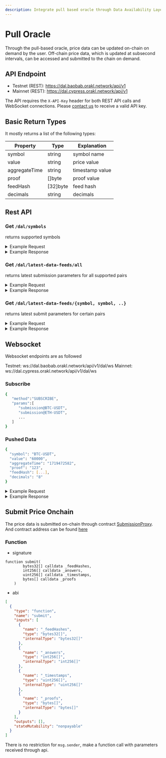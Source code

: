 ```yaml
---
description: Integrate pull based oracle through Data Availability Layer API
---
```


# Pull Oracle

Through the pull-based oracle, price data can be updated on-chain on demand by the user. Off-chain price data, which is updated at subsecond intervals, can be accessed and submitted to the chain on demand.

## API Endpoint

- Testnet (REST): https://dal.baobab.orakl.network/api/v1
- Mainnet (REST): https://dal.cypress.orakl.network/api/v1

The API requires the `X-API-Key` header for both REST API calls and WebSocket connections. Please [contact us](mailto:business@orakl.network) to receive a valid API key.

## Basic Return Types

It mostly returns a list of the following types:

| Property      | Type     | Explanation     |
| ------------- | -------- | --------------- |
| symbol        | string   | symbol name     |
| value         | string   | price value     |
| aggregateTime | string   | timestamp value |
| proof         | []byte   | proof value     |
| feedHash      | [32]byte | feed hash       |
| decimals      | string   | decimals        |

## Rest API

### Get `/dal/symbols`

returns supported symbols

<details>
<summary>Example Request</summary>

```bash
curl --location --request GET 'https://dal.baobab.orakl.network/api/v1/dal/symbols' \
--header 'X-API-Key: {API_KEY}' \
--header 'Content-Type: application/json'
```

</details>

<details>
<summary>Example Response</summary>

```bash
[
"WAVES-KRW",
"BTC-USDT",
"CHF-USD",
"DAI-USDT",
"JOY-USDT",
"PAXG-USDT",
"GBP-USD",
"WEMIX-USDT",
"ATOM-USDT",
"DOGE-USDT",
"KSP-KRW",
"LTC-USDT",
"TRX-USDT",
"EUR-USD",
"JPY-USD",
"MNR-KRW",
"USDC-USDT",
"XRP-KRW",
"BNB-USDT",
"ETH-KRW",
"ETH-USDT",
"MBX-KRW",
"PER-KLAY",
"BLAST-KRW",
"BTC-KRW",
"DOT-USDT",
"FTM-USDT",
"ZRO-KRW",
"USDT-KRW",
"XRP-USDT",
"AVAX-USDT",
"BORA-KRW",
"KRW-USD",
"SOL-USDT",
"UNI-USDT",
"PEPE-USDT",
"SHIB-USDT",
"SOL-KRW",
"ADA-USDT",
"AKT-KRW",
"KLAY-USDT",
"MATIC-USDT",
"ONDO-KRW"
]
```

</details>

### Get `/dal/latest-data-feeds/all`

returns latest submission parameters for all supported pairs

<details>
<summary>Example Request</summary>

```bash
curl --location --request GET 'https://dal.baobab.orakl.network/api/v1/dal/latest-data-feeds/all' \
--header 'X-API-Key: {API_KEY}' \
--header 'Content-Type: application/json'
```

</details>

<details>
<summary>Example Response</summary>

```bash
[
    {
        "symbol": "ETH-KRW",
        "value": "434873384238632",
        "aggregateTime": "1720502320",
        "proof": "hIBaILTldU/NcO7bdGg3s9bYJJGGch9z12wTzb48NgRruG4o8ZwQB/G02IXXfqXFDN/vIaSIKjZkumkC/wFoDxw=",
        "feedHash": [
            109,
            228,
            175,
            7,
            68,
            71,
            200,
            53,
            75,
            5,
            212,
            84,
            124,
            56,
            45,
            47,
            1,
            39,
            219,
            146,
            222,
            219,
            81,
            64,
            232,
            208,
            65,
            78,
            51,
            202,
            85,
            162
        ],
        "decimals": "8"
    },
    ...
    {
        "symbol": "KSP-KRW",
        "value": "21498587636",
        "aggregateTime": "1720502320",
        "proof": "JpIGVaK5VR8ij92zn5p0SAOH0WpAHTWm/ESj9yLG3vRFeU3IbsvgRtajCwLc3MFpPm59Xi7xNzGTXPJ7CnuTABw=",
        "feedHash": [
            191,
            17,
            120,
            4,
            160,
            246,
            96,
            18,
            135,
            203,
            130,
            165,
            225,
            162,
            195,
            15,
            31,
            52,
            12,
            105,
            114,
            248,
            162,
            17,
            98,
            54,
            204,
            148,
            221,
            39,
            43,
            93
        ],
        "decimals": "8"
    }
]
```

</details>

### Get `/dal/latest-data-feeds/{symbol, symbol, ..}`

returns latest submit parameters for certain pairs

<details>
<summary>Example Request</summary>

```bash
curl --location --request GET 'https://dal.baobab.orakl.network/api/v1/dal/latest-data-feeds/btc-usdt,eth-usdt' \
--header 'X-API-Key: {API_KEY}' \
--header 'Content-Type: application/json'
```

</details>

<details>
<summary>Example Response</summary>

```bash
[
	{
	    "symbol": "BTC-USDT",
	    "value": "5732493376201",
	    "aggregateTime": "1720502681",
	    "proof": "rrKHt0lgnbPq8LFzTovUp3pT+JIKliaDclaH6wR5d/80u8DxftgiuU/BNqci9tZZ3O2gq8RSibLSQ8O0QLvoTBw=",
	    "feedHash": [
	        169,
	        43,
	        203,
	        91,
	        197,
	        26,
	        165,
	        83,
	        94,
	        208,
	        204,
	        63,
	        82,
	        41,
	        146,
	        221,
	        154,
	        111,
	        178,
	        232,
	        221,
	        109,
	        207,
	        72,
	        71,
	        5,
	        217,
	        62,
	        179,
	        205,
	        22,
	        122
	    ],
	    "decimals": "8"
	},
	{
      "symbol": "ETH-USDT",
      "value": "337325575986",
      "aggregateTime": "1721120187",
      "proof": "kxGqISsT+2Y40sW2EdTA2mOjVvrCsoSjtb85dnUEGBtdRpVLGgXp0kE2b7XW9dkz0JQffJgjkiJFFT7N24g44Rs=",
      "feedHash": [
        112,
        32,
        181,
        40,
        65,
        187,
        38,
        140,
        188,
        120,
        19,
        122,
        84,
        212,
        191,
        31,
        83,
        5,
        238,
        209,
        3,
        159,
        181,
        208,
        3,
        186,
        149,
        184,
        237,
        237,
        196,
        108
      ],
      "decimals": "8"
    }
]
```

</details>

## Websocket

Websocket endpoints are as followed

Testnet: ws://dal.baobab.orakl.network/api/v1/dal/ws
Mainnet: ws://dal.cypress.orakl.network/api/v1/dal/ws

### Subscribe

```bash
{
   "method":"SUBSCRIBE",
   "params":[
      "submission@BTC-USDT",
      "submission@ETH-USDT",
      ...
   ]
}
```

### Pushed Data

```bash
{
  "symbol": "BTC-USDT",
  "value": "60000",
  "aggregateTime": "1719472582",
  "proof": "123",
  "feedHash": [...],
  "decimals": "8"
}
```

<details>
<summary>Example Request</summary>

```bash
# connect
websocat ws://dal.baobab.orakl.network/api/v1/dal/ws -H "X-API-Key:{API_KEY}"
# subscribe
{
  "method": "SUBSCRIBE",
  "params": [
    "submission@BTC-USDT"
  ]
}
```

</details>

<details>
<summary>Example Response</summary>

```bash
{
  "symbol": "BTC-USDT",
  "value": "5732860170908",
  "aggregateTime": "1720502960",
  "proof": "zAeZ0QqHGa30fFZsOWAZbP2WmfuEU6ZYsbQxwYVwHFIdkE3bozpBmCbzEz4UmQFZhioAKMgEiJedTXSjq3vhDxw=",
  "feedHash": [
    169,
    43,
    203,
    91,
    197,
    26,
    165,
    83,
    94,
    208,
    204,
    63,
    82,
    41,
    146,
    221,
    154,
    111,
    178,
    232,
    221,
    109,
    207,
    72,
    71,
    5,
    217,
    62,
    179,
    205,
    22,
    122
  ],
  "decimals": "8"
}
{
  "symbol": "BTC-USDT",
  "value": "5733252415338",
  "aggregateTime": "1720502960",
  "proof": "KL5Xaw4D0eg4MaQ/E/WSB0aJITMMGlBqilDIA1dAWXYn+sY9Ybn8hOXuq6XcIhs9VghsCptzikq+Cx7a5dssURs=",
  "feedHash": [
    169,
    43,
    203,
    91,
    197,
    26,
    165,
    83,
    94,
    208,
    204,
    63,
    82,
    41,
    146,
    221,
    154,
    111,
    178,
    232,
    221,
    109,
    207,
    72,
    71,
    5,
    217,
    62,
    179,
    205,
    22,
    122
  ],
  "decimals": "8"
}
```

</details>

## Submit Price Onchain

The price data is submitted on-chain through contract [SubmissionProxy](https://github.com/Bisonai/orakl/blob/master/contracts/v0.2/src/SubmissionProxy.sol). And contract address can be found [here](https://raw.githubusercontent.com/Bisonai/orakl/master/contracts/v0.2/addresses/others-addresses.json)

### Function

- signature

```solidity
function submit(
        bytes32[] calldata _feedHashes,
        int256[] calldata _answers,
        uint256[] calldata _timestamps,
        bytes[] calldata _proofs
    )
```

- abi

```json
[
  {
    "type": "function",
    "name": "submit",
    "inputs": [
      {
        "name": "_feedHashes",
        "type": "bytes32[]",
        "internalType": "bytes32[]"
      },
      {
        "name": "_answers",
        "type": "int256[]",
        "internalType": "int256[]"
      },
      {
        "name": "_timestamps",
        "type": "uint256[]",
        "internalType": "uint256[]"
      },
      {
        "name": "_proofs",
        "type": "bytes[]",
        "internalType": "bytes[]"
      }
    ],
    "outputs": [],
    "stateMutability": "nonpayable"
  }
]
```

There is no restriction for `msg.sender`, make a function call with parameters received through api.
